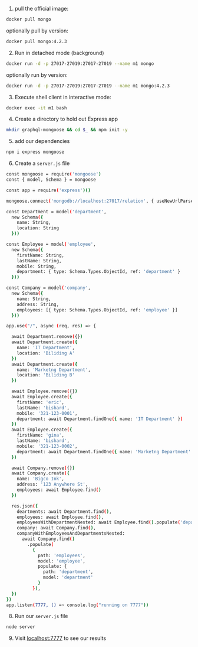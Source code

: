 1. pull the official image:

```bash
docker pull mongo
```

optionally pull by version:

```bash
docker pull mongo:4.2.3
```

2. Run in detached mode (background)

```bash
docker run -d -p 27017-27019:27017-27019 --name m1 mongo
```

optionally run by version:

```bash
docker run -d -p 27017-27019:27017-27019 --name m1 mongo:4.2.3
```

3. Execute shell client in interactive mode:

```bash
docker exec -it m1 bash
```

4. Create a directory to hold out Express app

```bash
mkdir graphql-mongoose && cd $_ && npm init -y
```

5. add our dependencies

```bash
npm i express mongoose
```

6. Create a `server.js` file

```bash
const mongoose = require('mongoose')
const { model, Schema } = mongoose

const app = require('express')()

mongoose.connect('mongodb://localhost:27017/relation', { useNewUrlParser: true })

const Department = model('department',
  new Schema({
    name: String,
    location: String
  }))

const Employee = model('employee',
  new Schema({
    firstName: String,
    lastName: String,
    mobile: String,
    department: { type: Schema.Types.ObjectId, ref: 'department' }
  }))

const Company = model('company',
  new Schema({
    name: String,
    address: String,
    employees: [{ type: Schema.Types.ObjectId, ref: 'employee' }]
  }))

app.use("/", async (req, res) => {

  await Department.remove({})
  await Department.create({
    name: 'IT Department',
    location: 'Biliding A'
  })
  await Department.create({
    name: 'Marketng Department',
    location: 'Biliding B'
  })

  await Employee.remove({})
  await Employee.create({
    firstName: 'eric',
    lastName: 'bishard',
    mobile: '321-123-0001',
    department: await Department.findOne({ name: 'IT Department' })
  })
  await Employee.create({
    firstName: 'gina',
    lastName: 'bishard',
    mobile: '321-123-0002',
    department: await Department.findOne({ name: 'Marketng Department' })
  })

  await Company.remove({})
  await Company.create({
    name: 'Bigco Ink',
    address: '123 Anywhere St',
    employees: await Employee.find()
  })

  res.json({
    deartments: await Department.find(),
    employees: await Employee.find(),
    employeesWithDepartmentNested: await Employee.find().populate('department', 'name'),
    company: await Company.find(),
    companyWithEmployeesAndDepartmentsNested: 
      await Company.find()
        .populate(
          {
            path: 'employees', 
            model: 'employee', 
            populate: {
              path: 'department', 
              model: 'department'
            }
          }),
  })
})
app.listen(7777, () => console.log("running on 7777"))
```

8. Run our `server.js` file

```bash
node server
```

9. Visit [localhost:7777](http://localhost:7777) to see our results